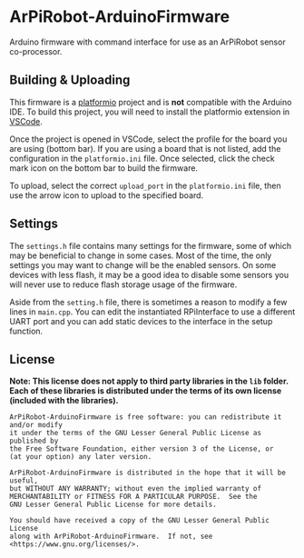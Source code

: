# ArPiRobot-ArduinoFirmware
Arduino firmware with command interface for use as an ArPiRobot sensor co-processor.

## Building & Uploading
This firmware is a [platformio](https://platformio.org/) project and is **not** compatible with the Arduino IDE. To build this project, you will need to install the platformio extension in [VSCode](https://code.visualstudio.com/).

Once the project is opened in VSCode, select the profile for the board you are using (bottom bar). If you are using a board that is not listed, add the configuration in the `platformio.ini` file. Once selected, click the check mark icon on the bottom bar to build the firmware.

To upload, select the correct `upload_port` in the `platformio.ini` file, then use the arrow icon to upload to the specified board.

## Settings
The `settings.h` file contains many settings for the firmware, some of which may be beneficial to change in some cases. Most of the time, the only settings you may want to change will be the enabled sensors. On some devices with less flash, it may be a good idea to disable some sensors you will never use to reduce flash storage usage of the firmware.

Aside from the `setting.h` file, there is sometimes a reason to modify a few lines in `main.cpp`. You can edit the instantiated RPiInterface to use a different UART port and you can add static devices to the interface in the setup function.

## License

**Note: This license does not apply to third party libraries in the `lib` folder. Each of these libraries is distributed under the terms of its own license (included with the libraries).**

```
ArPiRobot-ArduinoFirmware is free software: you can redistribute it and/or modify
it under the terms of the GNU Lesser General Public License as published by
the Free Software Foundation, either version 3 of the License, or
(at your option) any later version.

ArPiRobot-ArduinoFirmware is distributed in the hope that it will be useful,
but WITHOUT ANY WARRANTY; without even the implied warranty of
MERCHANTABILITY or FITNESS FOR A PARTICULAR PURPOSE.  See the
GNU Lesser General Public License for more details.

You should have received a copy of the GNU Lesser General Public License
along with ArPiRobot-ArduinoFirmware.  If not, see <https://www.gnu.org/licenses/>.
```